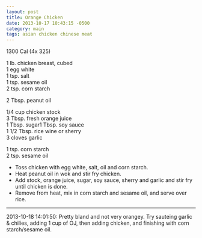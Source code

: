 ```yaml
---
layout: post
title: Orange Chicken
date: 2013-10-17 10:43:15 -0500
category: main
tags: asian chicken chinese meat
---
```

1300 Cal (4x 325)  
  
1 lb. chicken breast, cubed  
1 egg white  
1 tsp. salt  
1 tsp. sesame oil  
2 tsp. corn starch  
  
2 Tbsp. peanut oil  
  
1/4 cup chicken stock  
3 Tbsp. fresh orange juice  
1 Tbsp. sugar1 Tbsp. soy sauce  
1 1/2 Tbsp. rice wine or sherry  
3 cloves garlic  
  
1 tsp. corn starch  
2 tsp. sesame oil  
<ul>
	<li>Toss chicken with egg white, salt, oil and corn starch.</li>
	<li>Heat peanut oil in wok and stir fry chicken.</li>
	<li>Add stock, orange juice, sugar, soy sauce, sherry and garlic and stir fry until chicken is done.</li>
	<li>Remove from heat, mix in corn starch and sesame oil, and serve over rice.</li>
</ul>

---

2013-10-18 14:01:50: Pretty bland and not very orangey. Try sauteing garlic & chilies,
adding 1 cup of OJ, then adding chicken, and finishing with corn starch/sesame oil.
